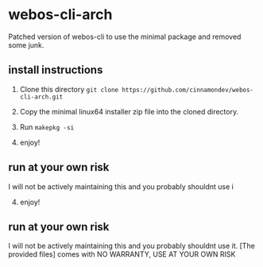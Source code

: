 # webos-cli-arch
Patched version of webos-cli to use the minimal package and removed some junk.

## install instructions

1. Clone this directory 
`git clone https://github.com/cinnamondev/webos-cli-arch.git`

2. Copy the minimal linux64 installer zip file into the cloned directory.

3. Run `makepkg -si`

4. enjoy!

## run at your own risk

I will not be actively maintaining this and you probably shouldnt use i

4. enjoy!

## run at your own risk

I will not be actively maintaining this and you probably shouldnt use it. [The provided files] comes with NO WARRANTY, USE AT YOUR OWN RISK
